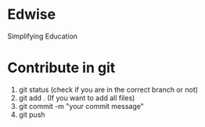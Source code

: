 # Edwise
Simplifying Education
# Contribute in git
1. git status (check if you are in the correct branch or not)
2. git add . (If you want to add all files)
3. git commit -m "your commit message"
4. git push
